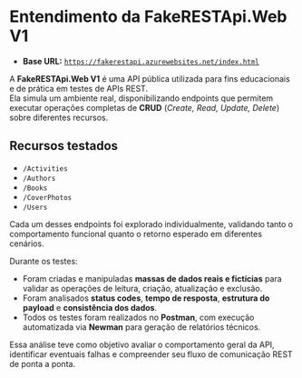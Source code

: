 # Entendimento da FakeRESTApi.Web V1

- **Base URL:** [`https://fakerestapi.azurewebsites.net/index.html`](https://fakerestapi.azurewebsites.net/index.html)

A **FakeRESTApi.Web V1** é uma API pública utilizada para fins educacionais e de prática em testes de APIs REST.  
Ela simula um ambiente real, disponibilizando endpoints que permitem executar operações completas de **CRUD** (*Create, Read, Update, Delete*) sobre diferentes recursos.

## Recursos testados

- `/Activities`
- `/Authors`
- `/Books`
- `/CoverPhotos`
- `/Users`

Cada um desses endpoints foi explorado individualmente, validando tanto o comportamento funcional quanto o retorno esperado em diferentes cenários.

Durante os testes:
- Foram criadas e manipuladas **massas de dados reais e fictícias** para validar as operações de leitura, criação, atualização e exclusão.
- Foram analisados **status codes**, **tempo de resposta**, **estrutura do payload** e **consistência dos dados**.
- Todos os testes foram realizados no **Postman**, com execução automatizada via **Newman** para geração de relatórios técnicos.

Essa análise teve como objetivo avaliar o comportamento geral da API, identificar eventuais falhas e compreender seu fluxo de comunicação REST de ponta a ponta.
